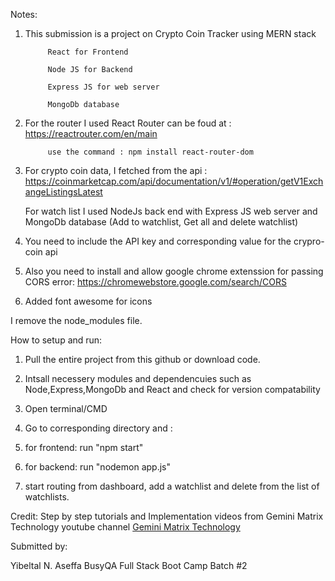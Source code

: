 Notes:
1. This submission is a project on Crypto Coin Tracker using MERN stack 

            React for Frontend

            Node JS for Backend
            
            Express JS for web server
            
            MongoDb database


2. For the router I used React Router can be foud at : 
            https://reactrouter.com/en/main
            
            use the command : npm install react-router-dom

3.  For crypto coin data, I fetched from the api : https://coinmarketcap.com/api/documentation/v1/#operation/getV1ExchangeListingsLatest 
   
      For watch list I used NodeJs back end with Express JS web server and MongoDb database (Add to watchlist, Get all and delete watchlist)

4.  You need to include the API key and corresponding value for the crypro-coin api
5. Also you need to install and allow google chrome extenssion for passing CORS error:
        https://chromewebstore.google.com/search/CORS
6.  Added font awesome for icons

I remove the node_modules file. 


How to setup and run:
1. Pull the entire project from this github or download code. 
    
2. Intsall necessery modules and dependencuies such as Node,Express,MongoDb and React and check for version compatability 
3. Open terminal/CMD
4. Go to corresponding directory and :
5. for frontend: run "npm start"
6. for backend: run "nodemon app.js"
7. start routing from dashboard, add a watchlist and delete from the list of watchlists.
   



Credit: 
Step by step tutorials and Implementation videos from Gemini Matrix Technology youtube channel
  [Gemini Matrix Technology](https://www.youtube.com/@geminimatrixtech)
  

Submitted  by:
 
Yibeltal N. Aseffa 
BusyQA Full Stack Boot Camp Batch #2 

